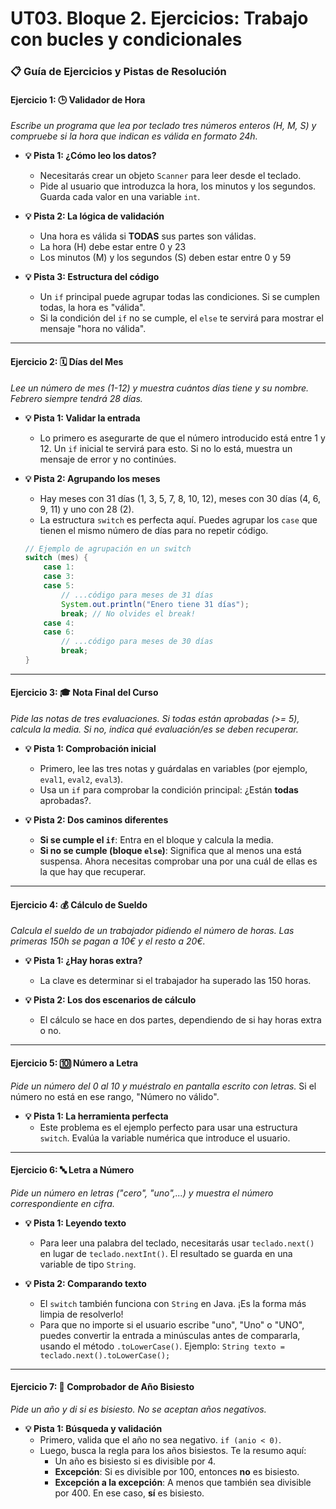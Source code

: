 # UT03. Bloque 2. Ejercicios: Trabajo con bucles y condicionales

### **📋 Guía de Ejercicios y Pistas de Resolución**

#### **Ejercicio 1: 🕒 Validador de Hora**
*Escribe un programa que lea por teclado tres números enteros (H, M, S) y compruebe si la hora que indican es válida en formato 24h.*

*   **💡 Pista 1: ¿Cómo leo los datos?**
    *   Necesitarás crear un objeto `Scanner` para leer desde el teclado.
    *   Pide al usuario que introduzca la hora, los minutos y los segundos. Guarda cada valor en una variable `int`.

*   **💡 Pista 2: La lógica de validación**
    *   Una hora es válida si **TODAS** sus partes son válidas.
    *   La hora (H) debe estar entre 0 y 23
    *   Los minutos (M) y los segundos (S) deben estar entre 0 y 59

*   **💡 Pista 3: Estructura del código**
    *   Un `if` principal puede agrupar todas las condiciones. Si se cumplen todas, la hora es "válida".
    *   Si la condición del `if` no se cumple, el `else` te servirá para mostrar el mensaje "hora no válida".

---

#### **Ejercicio 2: 🗓️ Días del Mes**
*Lee un número de mes (1-12) y muestra cuántos días tiene y su nombre. Febrero siempre tendrá 28 días.*

*   **💡 Pista 1: Validar la entrada**
    *   Lo primero es asegurarte de que el número introducido está entre 1 y 12. Un `if` inicial te servirá para esto. Si no lo está, muestra un mensaje de error y no continúes.

*   **💡 Pista 2: Agrupando los meses**
    *   Hay meses con 31 días (1, 3, 5, 7, 8, 10, 12), meses con 30 días (4, 6, 9, 11) y uno con 28 (2).
    *   La estructura `switch` es perfecta aquí. Puedes agrupar los `case` que tienen el mismo número de días para no repetir código.

    ```java
    // Ejemplo de agrupación en un switch
    switch (mes) {
        case 1:
        case 3:
        case 5:
            // ...código para meses de 31 días
            System.out.println("Enero tiene 31 días");
            break; // No olvides el break!
        case 4:
        case 6:
            // ...código para meses de 30 días
            break;
    }
    ```

---

#### **Ejercicio 3: 🎓 Nota Final del Curso**
*Pide las notas de tres evaluaciones. Si todas están aprobadas (>= 5), calcula la media. Si no, indica qué evaluación/es se deben recuperar.*

*   **💡 Pista 1: Comprobación inicial**
    *   Primero, lee las tres notas y guárdalas en variables (por ejemplo, `eval1`, `eval2`, `eval3`).
    *   Usa un `if` para comprobar la condición principal: ¿Están **todas** aprobadas?.

*   **💡 Pista 2: Dos caminos diferentes**
    *   **Si se cumple el `if`**: Entra en el bloque y calcula la media.
    *   **Si no se cumple (bloque `else`)**: Significa que al menos una está suspensa. Ahora necesitas comprobar una por una cuál de ellas es la que hay que recuperar.

---

#### **Ejercicio 4: 💰 Cálculo de Sueldo**
*Calcula el sueldo de un trabajador pidiendo el número de horas. Las primeras 150h se pagan a 10€ y el resto a 20€.*

*   **💡 Pista 1: ¿Hay horas extra?**
    *   La clave es determinar si el trabajador ha superado las 150 horas.

*   **💡 Pista 2: Los dos escenarios de cálculo**
    *   El cálculo se hace en dos partes, dependiendo de si hay horas extra o no.
---

#### **Ejercicio 5: 🔟 Número a Letra**
*Pide un número del 0 al 10 y muéstralo en pantalla escrito con letras.* Si el número no está en ese rango, "Número no válido".

*   **💡 Pista 1: La herramienta perfecta**
    *   Este problema es el ejemplo perfecto para usar una estructura `switch`. Evalúa la variable numérica que introduce el usuario.


---

#### **Ejercicio 6: 🔤 Letra a Número**
*Pide un número en letras ("cero", "uno",...) y muestra el número correspondiente en cifra.*

*   **💡 Pista 1: Leyendo texto**
    *   Para leer una palabra del teclado, necesitarás usar `teclado.next()` en lugar de `teclado.nextInt()`. El resultado se guarda en una variable de tipo `String`.

*   **💡 Pista 2: Comparando texto**
    *   El `switch` también funciona con `String` en Java. ¡Es la forma más limpia de resolverlo!
    *   Para que no importe si el usuario escribe "uno", "Uno" o "UNO", puedes convertir la entrada a minúsculas antes de compararla, usando el método `.toLowerCase()`. Ejemplo: `String texto = teclado.next().toLowerCase();`

---

#### **Ejercicio 7: 📅 Comprobador de Año Bisiesto**
*Pide un año y di si es bisiesto. No se aceptan años negativos.*

*   **💡 Pista 1: Búsqueda y validación**
    *   Primero, valida que el año no sea negativo. `if (anio < 0)`.
    *   Luego, busca la regla para los años bisiestos. Te la resumo aquí:
        *   Un año es bisiesto si es divisible por 4.
        *   **Excepción**: Si es divisible por 100, entonces **no** es bisiesto.
        *   **Excepción a la excepción**: A menos que también sea divisible por 400. En ese caso, **sí** es bisiesto.
